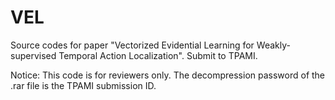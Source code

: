 # VEL
Source codes for paper "Vectorized Evidential Learning for Weakly-supervised Temporal Action Localization". Submit to TPAMI.

Notice: This code is for reviewers only. The decompression password of the .rar file is the TPAMI submission ID.
